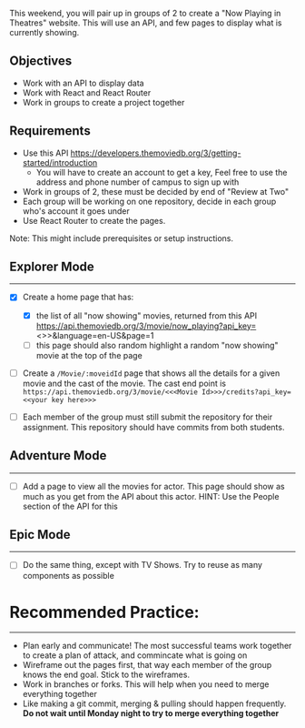 This weekend, you will pair up in groups of 2 to create a "Now Playing in Theatres" website. This will use an API, and few pages to display what is currently showing.
## Objectives ##

  * Work with an API to display data
  * Work with React and React Router
  * Work in groups to create a project together

## Requirements ##

  * Use this API https://developers.themoviedb.org/3/getting-started/introduction
      * You will have to create an account to get a key, Feel free to use the address and phone number of campus to sign up with
  * Work in groups of 2, these must be decided by end of "Review at Two"
  * Each group will be working on one repository, decide in each group who's account it goes under
  * Use React Router to create the pages.

Note: This might include prerequisites or setup instructions.
## Explorer Mode ##
- - - - - - - - - -
- [X] Create a home page that has:

  - [X] the list of all "now showing" movies, returned from this API https://api.themoviedb.org/3/movie/now_playing?api_key=<<your key here>>>&language=en-US&page=1
  - [ ] this page should also random highlight a random "now showing" movie at the top of the page

- [ ] Create a ``/Movie/:moveidId`` page that shows all the details for a given movie and the cast of the movie. The cast end point is ``https://api.themoviedb.org/3/movie/<<<Movie Id>>>/credits?api_key=<<your key here>>>``

- [ ] Each member of the group must still submit the repository for their assignment. This repository should have commits from both students.

## Adventure Mode ##
- - - - - - - - - -
- [ ] Add a page to view all the movies for actor. This page should show as much as you get from the API about this actor. HINT: Use the People section of the API for this

## Epic Mode ##
- - - - - - - -
- [ ] Do the same thing, except with TV Shows. Try to reuse as many components as possible

# Recommended Practice: #
- - - - - - - - - - - - -
  * Plan early and communicate! The most successful teams work together to create a plan of attack, and commincate what is going on
  * Wireframe out the pages first, that way each member of the group knows the end goal. Stick to the wireframes.
  * Work in branches or forks. This will help when you need to merge everything together
  * Like making a git commit, merging & pulling should happen frequently. **Do not wait until Monday night to try to merge everything together**
